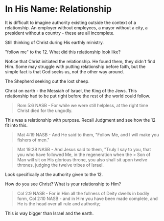 In His Name: Relationship
=========================

It is difficult to imagine authority existing outside the context of a relationship. An employer without employees, a mayor without a city, a president without a country - these are all incomplete.

Still thinking of Christ during His earthly ministry.

"follow me" to the 12. What did this relationship look like?

Notice that Christ initiated the relationship. He found them, they didn't find Him. Some may struggle with putting relationship before faith, but the simple fact is that God seeks us, not the other way around. 

The Shepherd seeking out the lost sheep.

Christ on earth - the Messiah of Israel, the King of the Jews. This relationship had to be put right before the rest of the world could follow.

> Rom 5:6 NASB - For while we were still helpless, at the right time Christ died for the ungodly.

This was a relationship with purpose. Recall Judgment and see how the 12 fit into this.

> Mat 4:19 NASB - And He said to them, "Follow Me, and I will make you fishers of men."

> Mat 19:28 NASB - And Jesus said to them, "Truly I say to you, that you who have followed Me, in the regeneration when the > Son of Man will sit on His glorious throne, you also shall sit upon twelve thrones, judging the twelve tribes of Israel.


Look specifically at the authority given to the 12.


How do you see Christ? What is your relationship to Him?

> Col 2:9 NASB - For in Him all the fullness of Deity dwells in bodily form,
> Col 2:10 NASB - and in Him you have been made complete, and He is the head over all rule and authority;

This is way bigger than Israel and the earth.

